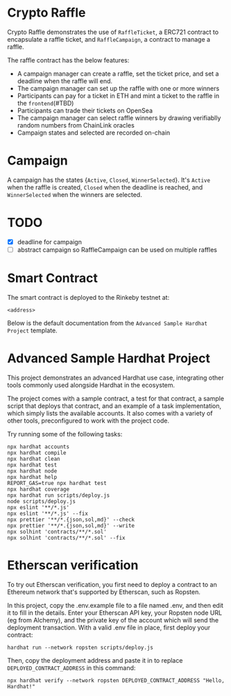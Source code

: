 # Crypto Raffle 

Crypto Raffle demonstrates the use of `RaffleTicket`, a ERC721 contract to encapsulate a raffle ticket, and `RaffleCampaign`, a contract to manage a raffle.

The raffle contract has the below features:
- A campaign manager can create a raffle, set the ticket price, and set a deadline when the raffle will end.
- The campaign manager can set up the raffle with one or more winners
- Participants can pay for a ticket in ETH and mint a ticket to the raffle in the `frontend`(#TBD)
- Participants can trade their tickets on OpenSea
- The campaign manager can select raffle winners by drawing verifiablly random numbers from ChainLink oracles
- Campaign states and selected are recorded on-chain
# Campaign 

A campaign has the states {`Active`, `Closed`, `WinnerSelected`}. It's `Active` when the raffle is created, `Closed` when the deadline is reached, and `WinnerSelected` when the winners are selected.

# TODO
  - [x] deadline for campaign
  - [ ] abstract campaign so RaffleCampaign can be used on multiple raffles

# Smart Contract

The smart contract is deployed to the Rinkeby testnet at:

`<address>`




Below is the default documentation from the `Advanced Sample Hardhat Project` template.
# Advanced Sample Hardhat Project

This project demonstrates an advanced Hardhat use case, integrating other tools commonly used alongside Hardhat in the ecosystem.

The project comes with a sample contract, a test for that contract, a sample script that deploys that contract, and an example of a task implementation, which simply lists the available accounts. It also comes with a variety of other tools, preconfigured to work with the project code.

Try running some of the following tasks:

```shell
npx hardhat accounts
npx hardhat compile
npx hardhat clean
npx hardhat test
npx hardhat node
npx hardhat help
REPORT_GAS=true npx hardhat test
npx hardhat coverage
npx hardhat run scripts/deploy.js
node scripts/deploy.js
npx eslint '**/*.js'
npx eslint '**/*.js' --fix
npx prettier '**/*.{json,sol,md}' --check
npx prettier '**/*.{json,sol,md}' --write
npx solhint 'contracts/**/*.sol'
npx solhint 'contracts/**/*.sol' --fix
```

# Etherscan verification

To try out Etherscan verification, you first need to deploy a contract to an Ethereum network that's supported by Etherscan, such as Ropsten.

In this project, copy the .env.example file to a file named .env, and then edit it to fill in the details. Enter your Etherscan API key, your Ropsten node URL (eg from Alchemy), and the private key of the account which will send the deployment transaction. With a valid .env file in place, first deploy your contract:

```shell
hardhat run --network ropsten scripts/deploy.js
```

Then, copy the deployment address and paste it in to replace `DEPLOYED_CONTRACT_ADDRESS` in this command:

```shell
npx hardhat verify --network ropsten DEPLOYED_CONTRACT_ADDRESS "Hello, Hardhat!"
```
